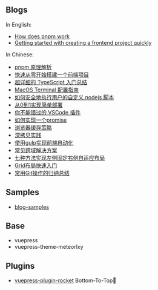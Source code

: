 ## Blogs

In English:
- [How does pnpm work](https://dev.to/chlorine/how-does-pnpm-work-5mh)
- [Getting started with creating a frontend project quickly](https://dev.to/chlorine/getting-started-with-creating-a-frontend-project-quickly-1b0i)

In Chinese:
- [pnpm 原理解析](https://github.com/lvqq/blog/issues/60)
- [快速从零开始搭建一个前端项目](https://github.com/lvqq/blog/issues/59)
- [超详细的 TypeScript 入门总结](https://github.com/lvqq/blog/issues/58)
- [MacOS Terminal 配置指南](https://github.com/lvqq/blog/issues/57)
- [如何安全地执行用户的自定义 nodejs 脚本](https://github.com/lvqq/blog/issues/56)
- [从0到1实现简单部署](https://github.com/lvqq/blog/issues/44)
- [你不能错过的 VSCode 插件](https://github.com/lvqq/blog-code/issues/36)
- [如何实现一个promise](https://github.com/lvqq/blog-code/issues/35)
- [浏览器缓存策略](https://github.com/lvqq/blog-code/issues/34)
- [深拷贝实践](https://github.com/lvqq/blog-code/issues/33)
- [使用gulp实现前端自动化](https://github.com/lvqq/blog-code/issues/31)
- [常见跨域解决方案](https://github.com/lvqq/blog-code/issues/30)
- [七种方法实现左侧固定右侧自适应布局](https://github.com/lvqq/blog-code/issues/29)
- [Grid布局快速入门](https://github.com/lvqq/blog-code/issues/28)
- [常用Git操作的归纳总结](https://github.com/lvqq/blog-code/issues/26)

## Samples
- [blog-samples](https://github.com/lvqq/blog-samples)

## Base
- vuepress
- vuepress-theme-meteorlxy

## Plugins
- [vuepress-plugin-rocket](https://github.com/lvqq/vuepress-plugin-rocket) Bottom-To-Top🚀
